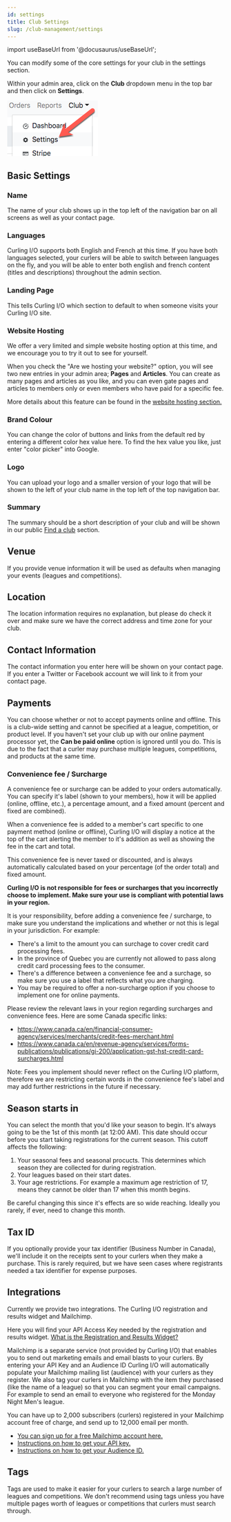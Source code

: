 ```yaml
---
id: settings
title: Club Settings
slug: /club-management/settings
---
```

import useBaseUrl from '@docusaurus/useBaseUrl';

You can modify some of the core settings for your club in the settings section.

Within your admin area, click on the **Club** dropdown menu in the top bar and then click on **Settings**.

![Settings Navigation](/img/docs/club-management/settings/navigation.png)


## Basic Settings

### Name

The name of your club shows up in the top left of the navigation bar on all screens as well as your contact page.

### Languages

Curling I/O supports both English and French at this time.
If you have both languages selected, your curlers will be able to switch between languages on the fly, and you will be able to enter both english and french content (titles and descriptions) throughout the admin section.

### Landing Page

This tells Curling I/O which section to default to when someone visits your Curling I/O site.

### Website Hosting

We offer a very limited and simple website hosting option at this time, and we encourage you to try it out to see for yourself.

When you check the "Are we hosting your website?" option, you will see two new entries in your admin area; **Pages** and **Articles**.
You can create as many pages and articles as you like, and you can even gate pages and articles to members only or even members who have paid for a specific fee.

More details about this feature can be found in the [website hosting section.](/docs/club-management/website-hosting)

### Brand Colour

You can change the color of buttons and links from the default red by entering a different color hex value here.
To find the hex value you like, just enter "color picker" into Google.

### Logo

You can upload your logo and a smaller version of your logo that will be shown to the left of your club name in the top left of the top navigation bar.


### Summary

The summary should be a short description of your club and will be shown in our public [Find a club](https://clubs.curling.io) section.


## Venue

If you provide venue information it will be used as defaults when managing your events (leagues and competitions).


## Location

The location information requires no explanation, but please do check it over and make sure we have the correct address and time zone for your club.


## Contact Information

The contact information you enter here will be shown on your contact page.
If you enter a Twitter or Facebook account we will link to it from your contact page.


## Payments

You can choose whether or not to accept payments online and offline.
This is a club-wide setting and cannot be specified at a league, competition, or product level.
If you haven't set your club up with our online payment processor yet, the **Can be paid online** option is ignored until you do.
This is due to the fact that a curler may purchase multiple leagues, competitions, and products at the same time.

### Convenience fee / Surcharge

A convenience fee or surcharge can be added to your orders automatically.
You can specify it's label (shown to your members), how it will be applied (online, offline, etc.), a percentage amount, and a fixed amount (percent and fixed are combined).

When a convenience fee is added to a member's cart specific to one payment method (online or offline), Curling I/O will display a notice at the top of the cart alerting the member to it's addition as well as showing the fee in the cart and total.

This convenience fee is never taxed or discounted, and is always automatically calculated based on your percentage (of the order total) and fixed amount.

**Curling I/O is not responsible for fees or surcharges that you incorrectly choose to implement. Make sure your use is compliant with potential laws in your region.**

It is your responsibility, before adding a convenience fee / surcharge, to make sure you understand the implications and whether or not this is legal in your jurisdiction. For example:
- There's a limit to the amount you can surchage to cover credit card processing fees.
- In the province of Quebec you are currently not allowed to pass along credit card processing fees to the consumer.
- There's a difference between a convenience fee and a surchage, so make sure you use a label that reflects what you are charging.
- You may be required to offer a non-surcharge option if you choose to implement one for online payments.

Please review the relevant laws in your region regarding surcharges and convenience fees. Here are some Canada specific links:
- https://www.canada.ca/en/financial-consumer-agency/services/merchants/credit-fees-merchant.html
- https://www.canada.ca/en/revenue-agency/services/forms-publications/publications/gi-200/application-gst-hst-credit-card-surcharges.html

Note: Fees you implement should never reflect on the Curling I/O platform, therefore we are restricting certain words in the convenience fee's label and may add further restrictions in the future if necessary.

## Season starts in

You can select the month that you'd like your season to begin. It's always going to be the 1st of this month (at 12:00 AM). This date should occur before you start taking registrations for the current season. This cutoff affects the following:

1. Your seasonal fees and seasonal procucts. This determines which season they are collected for during registration.
2. Your leagues based on their start dates.
3. Your age restrictions. For example a maximum age restriction of 17, means they cannot be older than 17 when this month begins.

Be careful changing this since it's effects are so wide reaching. Ideally you rarely, if ever, need to change this month.

## Tax ID
If you optionally provide your tax identifier (Business Number in Canada), we'll include it on the receipts sent to your curlers when they make a purchase.
This is rarely required, but we have seen cases where registrants needed a tax identifier for expense purposes.

## Integrations

Currently we provide two integrations. The Curling I/O registration and results widget and Mailchimp.

Here you will find your API Access Key needed by the registration and results widget. [What is the Registration and Results Widget?](/docs/club-management/registration-widget)

Mailchimp is a separate service (not provided by Curling I/O) that enables you to send out marketing emails and email blasts to your curlers.
By entering your API Key and an Audience ID Curling I/O will automatically populate your Mailchimp mailing list (audience) with your curlers as they register.
We also tag your curlers in Mailchimp with the item they purchased (like the name of a league) so that you can segment your email campaigns.
For example to send an email to everyone who registered for the Monday Night Men's league.

You can have up to 2,000 subscribers (curlers) registered in your Mailchimp account free of charge, and send up to 12,000 email per month.

- [You can sign up for a free Mailchimp account here.](http://eepurl.com/dJ_Wys)
- [Instructions on how to get your API key.](https://mailchimp.com/help/about-api-keys/)
- [Instructions on how to get your Audience ID.](https://mailchimp.com/help/find-audience-id/)


## Tags

Tags are used to make it easier for your curlers to search a large number of leagues and competitions.
We don't recommend using tags unless you have multiple pages worth of leagues or competitions that curlers must search through.

